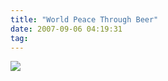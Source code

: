 ```yaml
---
title: "World Peace Through Beer"
date: 2007-09-06 04:19:31
tag: 
---
```

<a href="http://worldpeacethroughbeer.org/" target="_blank"><img src="http://damog.net/files/misc/wptb.jpg"/></a>
